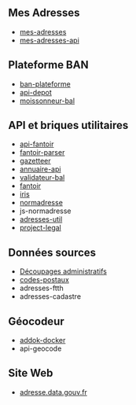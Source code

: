 ## Mes Adresses

- [mes-adresses](https://github.com/BaseAdresseNationale/mes-adresses)
- [mes-adresses-api](https://github.com/BaseAdresseNationale/mes-adresses-api)

## Plateforme BAN

- [ban-plateforme](https://github.com/BaseAdresseNationale/ban-plateforme)
- [api-depot](https://github.com/BaseAdresseNationale/api-depot)
- [moissonneur-bal](https://github.com/BaseAdresseNationale/moissonneur-bal)

## API et briques utilitaires

- [api-fantoir](https://github.com/BaseAdresseNationale/api-fantoir)
- [fantoir-parser](https://github.com/BaseAdresseNationale/fantoir-parser)
- [gazetteer](https://github.com/BaseAdresseNationale/gazetteer)
- [annuaire-api](https://github.com/BaseAdresseNationale/annuaire-api)
- [validateur-bal](https://github.com/BaseAdresseNationale/validateur-bal)
- [fantoir](https://github.com/BaseAdresseNationale/fantoir)
- [iris](https://github.com/BaseAdresseNationale/iris)
- [normadresse](https://github.com/BaseAdresseNationale/normadresse)
- js-normadresse
- [adresses-util](https://github.com/BaseAdresseNationale/adresses-util)
- [project-legal](https://github.com/BaseAdresseNationale/project-legal)

## Données sources

- [Découpages administratifs](https://github.com/etalab/decoupage-administratif) 
- [codes-postaux](https://github.com/BaseAdresseNationale/codes-postaux)
- adresses-ftth
- adresses-cadastre

## Géocodeur

- [addok-docker](https://github.com/BaseAdresseNationale/addok-docker)
- api-geocode

## Site Web

- [adresse.data.gouv.fr](https://github.com/BaseAdresseNationale/adresse.data.gouv.fr)
